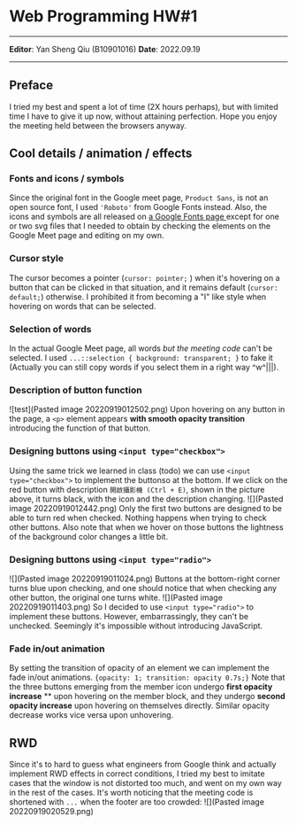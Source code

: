 # Web Programming HW#1
---
**Editor**: Yan Sheng Qiu (B10901016)
**Date**: 2022.09.19 

---
## Preface
I tried my best and spent a lot of time (2X hours perhaps), but with limited time I have to give it up now, without attaining perfection.
Hope you enjoy the meeting held between the browsers anyway.

## Cool details / animation / effects 
### Fonts and icons / symbols
Since the original font in the Google meet page,  `Product Sans`, is not an open source font, I used `'Roboto'` from Google Fonts instead.
Also, the icons and symbols are all released on [a Google Fonts page ](https://fonts.google.com/icons) except for one or two svg files that I needed to obtain by checking the elements on the Google Meet page and editing on my own.
### Cursor style
The cursor becomes a pointer (`cursor: pointer;` ) when it's hovering on a button that can be clicked in that situation, and it remains default  (`cursor: default;`) otherwise. 
I prohibited it from becoming a "I" like style when hovering on words that can be selected.
### Selection of words
In the actual Google Meet page, all words *but the meeting code* can't be selected. I used `...::selection { background: transparent; }` to fake it (Actually you can still copy words if you select them in a right way ^w^|||). 
### Description of button function
![test](Pasted image 20220919012502.png)
Upon hovering on any button in the page, a `<p>` element appears **with smooth opacity transition** introducing the function of that button.
###  Designing buttons using `<input type="checkbox">`
Using the same trick we learned in class (todo) we can use  `<input type="checkbox">`  to implement the buttonso at the bottom. 
If we click on the red button with description `開啟攝影機 (Ctrl + E)`, shown in the picture above, it turns black, with the icon and the description changing.
![](Pasted image 20220919012442.png)
Only the first two buttons are designed to be able to turn red when checked. Nothing happens when trying to check other buttons.
Also note that when we hover on those buttons the lightness of the background color changes a little bit.
### Designing buttons using `<input type="radio">`
![](Pasted image 20220919011024.png)
Buttons at the bottom-right corner turns blue upon checking, and one should notice that when checking any other button, the original one turns white.
![](Pasted image 20220919011403.png)
So I decided to use `<input type="radio">` to implement these buttons. However, embarrassingly, they can't be unchecked. Seemingly it's impossible without introducing JavaScript.
### Fade in/out animation
By setting the transition of opacity of an element we can implement the fade in/out animations.
` {opacity: 1; transition: opacity 0.7s;} `
Note that the three buttons emerging from the member icon undergo **first opacity increase** ** upon hovering on the member block, and they undergo **second opacity increase** upon hovering on themselves directly. Similar opacity decrease works vice versa upon unhovering.
## RWD
Since it's to hard to guess what engineers from Google think and actually implement RWD effects in correct conditions, I tried my best to imitate cases that the window is not distorted too much, and went on my own way in the rest of the cases.
It's worth noticing that the meeting code is shortened with `...` when the footer are too crowded:
![](Pasted image 20220919020529.png)


